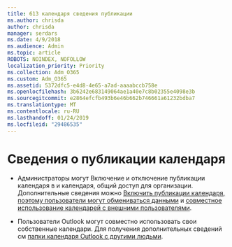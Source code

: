 ```yaml
---
title: 613 календаря сведения публикации
ms.author: chrisda
author: chrisda
manager: serdars
ms.date: 4/9/2018
ms.audience: Admin
ms.topic: article
ROBOTS: NOINDEX, NOFOLLOW
localization_priority: Priority
ms.collection: Adm_O365
ms.custom: Adm_O365
ms.assetid: 5372dfc5-e4d8-4e65-a7ad-aaaabccb758e
ms.openlocfilehash: 3b6242e683149064ae1a40e7c8b02355e4098e3b
ms.sourcegitcommit: e2864efcfb493b6e46b662b746661a61232bdba7
ms.translationtype: MT
ms.contentlocale: ru-RU
ms.lasthandoff: 01/24/2019
ms.locfileid: "29486535"
---
```

# <a name="calendar-publishing-information"></a>Сведения о публикации календаря

- Администраторы могут Включение и отключение публикации календаря в и календаря, общий доступ для организации. Дополнительные сведения можно [Включить публикации календаря, поэтому пользователи могут обмениваться данными](https://support.office.com/article/EB432E21-AAF0-466B-BF85-CEFEC0C7C4FC) и [совместное использование календарей с внешними пользователями](https://support.office.com/article/FB00DD4E-2D5F-4E8D-8FF4-94B2CF002BDD).
    
- Пользователи Outlook могут совместно использовать свои собственные календари. Для получения дополнительных сведений см [папки календаря Outlook с другими людьми](https://support.office.com/article/353ed2c1-3ec5-449d-8c73-6931a0adab88).
    

